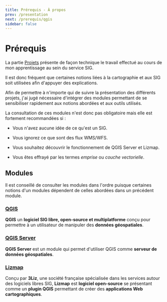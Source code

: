 ```yaml
---
title: Prérequis - À propos
prev: /presentation
next: /prerequis/qgis
sidebar: false
---
```


# Prérequis

La partie [Projets](/projets/) présente de façon technique le travail effectué au cours de mon apprentissage au sein du service SIG.

Il est donc fréquent que certaines notions liées à la cartographie et aux SIG soit utilisées afin d'appuyer des explications.

Afin de permettre à n'importe qui de suivre la présentation des différents projets, j'ai jugé nécessaire d'intégrer des modules permettant de se sensibiliser rapidement aux notions abordées et aux outils utilisés.

La consultation de ces modules n'est donc pas obligatoire mais elle est fortement recommandées si :

* Vous n'avez aucune idée de ce qu'est un SIG.

* Vous ignorez ce que sont des flux WMS/WFS.

* Vous souhaitez découvrir le fonctionnement de QGIS Server et Lizmap.

* Vous êtes effrayé par les termes *emprise* ou *couche vectorielle*.

## Modules

Il est conseillé de consulter les modules dans l'ordre puisque certaines notions d'un modules dépendent de celles abordées dans un précédent module.

### [QGIS](/prerequis/qgis)

**QGIS** un **logiciel SIG libre, open-source et multiplatforme** conçu pour permettre à un utilisateur de manipuler des **données géospatiales**.

### [QGIS Server](/prerequis/qgis-server)

**QGIS Server** est un module qui permet d'utiliser QGIS comme **serveur de données géospatiales**.

### [Lizmap](/prerequis/lizmap)

Conçu par **3Liz**, une société française spécialisée dans les services autour des logiciels libres SIG, **Lizmap** est **logiciel open-source** se présentant comme un **plugin QGIS** permettant de créer des **applications Web cartographiques**.
